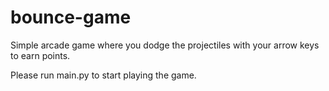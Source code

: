 # bounce-game
Simple arcade game where you dodge the projectiles with your arrow keys to earn points. 

Please run main.py to start playing the game. 
